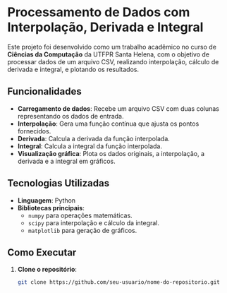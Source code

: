 # Processamento de Dados com Interpolação, Derivada e Integral

Este projeto foi desenvolvido como um trabalho acadêmico no curso de **Ciências da Computação** da UTFPR Santa Helena, com o objetivo de processar dados de um arquivo CSV, realizando interpolação, cálculo de derivada e integral, e plotando os resultados.

## Funcionalidades

- **Carregamento de dados**: Recebe um arquivo CSV com duas colunas representando os dados de entrada.
- **Interpolação**: Gera uma função contínua que ajusta os pontos fornecidos.
- **Derivada**: Calcula a derivada da função interpolada.
- **Integral**: Calcula a integral da função interpolada.
- **Visualização gráfica**: Plota os dados originais, a interpolação, a derivada e a integral em gráficos.

## Tecnologias Utilizadas

- **Linguagem**: Python
- **Bibliotecas principais**:
  - `numpy` para operações matemáticas.
  - `scipy` para interpolação e cálculo da integral.
  - `matplotlib` para geração de gráficos.

## Como Executar

1. **Clone o repositório**:
   ```bash
   git clone https://github.com/seu-usuario/nome-do-repositorio.git
